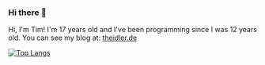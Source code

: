 ### Hi there 👋

Hi, I'm Tim! I'm 17 years old and I've been programming since I was 12 years old.
You can see my blog at: [theidler.de](https://theidler.de)

[![Top Langs](https://github-readme-stats.vercel.app/api/top-langs/?username=timplay33&layout=compact&theme=tokyonight)](https://github.com/anuraghazra/github-readme-stats)
